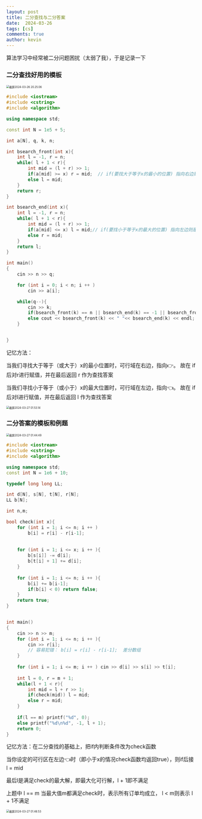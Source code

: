 ```yaml
---
layout: post
title: 二分查找与二分答案
date:  2024-03-26
tags: [cs]
comments: true
author: kevin
---
```


算法学习中经常被二分问题困扰（太弱了我），于是记录一下

### 二分查找好用的模板



<img src="https://raw.githubusercontent.com/Promin3/Promin3.github.io/main/images/%E6%88%AA%E5%B1%8F2024-03-26%2020.25.06.png" alt="截屏2024-03-26 20.25.06" style="zoom:50%;" />

```c++
#include <iostream>
#include <cstring>
#include <algorithm>

using namespace std;

const int N = 1e5 + 5;

int a[N], q, k, n;

int bsearch_front(int x){
    int l = -1, r = n;
    while( l + 1 < r){
        int mid = (l + r) >> 1;
        if(a[mid] >= x) r = mid;  // if(要找大于等于x的最小的位置) 指向右边则是 r = mid
        else l = mid;
    }
    return r;
}

int bsearch_end(int x){
    int l = -1, r = n;
    while( l + 1 < r){
        int mid = (l + r) >> 1;
        if(a[mid] <= x) l = mid;// if(要找小于等于x的最大的位置) 指向左边则是 l = mid
        else r = mid;
    }
    return l;
}

int main()
{
    cin >> n >> q;

    for (int i = 0; i < n; i ++ )
        cin >> a[i];

    while(q--){
        cin >> k;
        if(bsearch_front(k) == n || bsearch_end(k) == -1 || bsearch_front(k) > bsearch_end(k)) cout <<"-1 -1"<< endl;
        else cout << bsearch_front(k) << " "<< bsearch_end(k) << endl;
    }


}
```



记忆方法：

当我们寻找大于等于（或大于）x的最小位置时，可行域在右边，指向👉。 故在 if 后对r进行赋值，并在最后返回 r 作为查找答案

当我们寻找小于等于（或小于）x的最大位置时，可行域在左边，指向👈。 故在 if 后对l进行赋值，并在最后返回 l 作为查找答案

<img src="https://raw.githubusercontent.com/Promin3/Promin3.github.io/main/images/%E6%88%AA%E5%B1%8F2024-03-27%2001.53.14.png" alt="截屏2024-03-27 01.53.14" style="zoom:50%;" />

### 二分答案的模板和例题

<img src="https://raw.githubusercontent.com/Promin3/Promin3.github.io/main/images/%E6%88%AA%E5%B1%8F2024-03-27%2001.44.49.png" alt="截屏2024-03-27 01.44.49" style="zoom:50%;" />



```c++
#include <iostream>
#include <cstring>
#include <algorithm>

using namespace std;
const int N = 1e6 + 10;

typedef long long LL;

int d[N], s[N], t[N], r[N];
LL b[N];

int n,m;

bool check(int x){
    for (int i = 1; i <= n; i ++ )
        b[i] = r[i] - r[i-1];
        
        
    for (int i = 1; i <= x; i ++ ){
        b[s[i]] -= d[i];
        b[t[i] + 1] += d[i];
    }
    
    for (int i = 1; i <= n; i ++ ){
        b[i] += b[i-1];
        if(b[i] < 0) return false;
    }
    return true;    
}


int main()
{
    cin >> n >> m;
    for (int i = 1; i <= n; i ++ ){
        cin >> r[i];
        // 容易犯错： b[i] = r[i] - r[i-1];  差分数组
    }
    
    for (int i = 1; i <= m; i ++ ) cin >> d[i] >> s[i] >> t[i];
    
    int l = 0, r = m + 1;
    while(l + 1 < r){
        int mid = l + r >> 1;
        if(check(mid)) l = mid;
        else r = mid;
    }
    
    if(l == m) printf("%d", 0);
    else printf("%d\n%d", -1, l + 1);
    return 0;
}
```



记忆方法：在二分查找的基础上，把if内判断条件改为check函数

当你设定的可行区在左边👈时（即小于x的情况check函数均返回true），则if后接 l = mid

最后l是满足check的最大解，即最大化可行解，l + 1即不满足

上题中 l == m 当最大值m都满足check时，表示所有订单均成立， l < m则表示 l + 1不满足

<img src="https://raw.githubusercontent.com/Promin3/Promin3.github.io/main/images/%E6%88%AA%E5%B1%8F2024-03-27%2001.46.53.png" alt="截屏2024-03-27 01.46.53" style="zoom:50%;" />